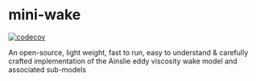 # mini-wake

[![codecov](https://codecov.io/gh/resgroup/mini-wake/branch/master/graph/badge.svg)](https://codecov.io/gh/resgroup/mini-wake)

An open-source, light weight, fast to run, easy to understand  &amp; carefully crafted implementation of the Ainslie eddy viscosity wake model and associated sub-models
